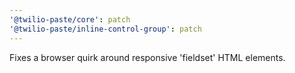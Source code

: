 ```yaml
---
'@twilio-paste/core': patch
'@twilio-paste/inline-control-group': patch
---
```


Fixes a browser quirk around responsive 'fieldset' HTML elements.
